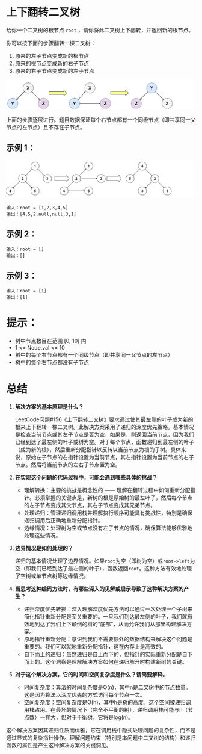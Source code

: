 # 上下翻转二叉树

给你一个二叉树的根节点 `root` ，请你将此二叉树上下翻转，并返回新的根节点。

你可以按下面的步骤翻转一棵二叉树：

1. 原来的左子节点变成新的根节点
2. 原来的根节点变成新的右子节点
3. 原来的右子节点变成新的左子节点

![image-20231019095515073](assets/image-20231019095515073.png)

上面的步骤逐层进行。题目数据保证每个右节点都有一个同级节点（即共享同一父节点的左节点）且不存在子节点。

## 示例 1：

![image-20231019095524948](assets/image-20231019095524948.png)

```
输入：root = [1,2,3,4,5]
输出：[4,5,2,null,null,3,1]
```

## 示例 2：

```
输入：root = []
输出：[]
```

## 示例 3：

```
输入：root = [1]
输出：[1]
```

# 提示：

- 树中节点数目在范围 [0, 10] 内
- 1 <= Node.val <= 10
- 树中的每个右节点都有一个同级节点（即共享同一父节点的左节点）
- 树中的每个右节点都没有子节点

# 总结

1. **解决方案的基本原理是什么？**

   LeetCode问题#156《上下翻转二叉树》要求通过使其最左侧的叶子成为新的根来上下翻转一棵二叉树。此解决方案采用了递归的深度优先策略。基本情况是检查当前节点或其左子节点是否为空，如果是，则返回当前节点，因为我们已经到达了最左侧的叶子或树为空。对于每个节点，函数递归到最左侧的叶子（成为新的根），然后重新分配指针以反转以当前节点为根的子树。具体来说，原始左子节点的右指针设置为当前节点，其左指针设置为当前节点的右子节点。然后将当前节点的左右子节点置为空。

2. **在实现这个问题的代码过程中，可能会遇到哪些具体的挑战？**

   - 理解转换：主要的挑战是概念性的 —— 理解在翻转过程中如何重新分配指针。必须掌握的关键点是，新树的根是原始树的最左叶子，然后每个节点的左子节点变成其父节点，其右子节点变成其兄弟节点。
   - 处理递归：管理递归调用栈并理解执行顺序可能具有挑战性，特别是确保递归调用后正确地重新分配指针。
   - 边缘情况：处理树为空或节点没有左子节点的情况，确保算法能够优雅地处理这些情况。

3. **边界情况是如何处理的？**

   递归的基本情况处理了边界情况。如果`root`为空（即树为空）或`root->left`为空（即我们已经到达了最左侧的叶子），函数返回`root`。这种方法有效地处理了空树或单节点树等边缘情况。

4. **当思考这种编码方法时，有哪些深入的见解或启示导致了这种解决方案的产生？**

   - 递归深度优先转换：深入理解深度优先方法可以通过一次处理一个子树来简化指针重新分配是至关重要的。一旦我们到达最左侧的叶子，我们就有效地到达了我们上下颠倒的树的“底部”，从而允许我们从那里构建解决方案。
   - 原地指针重新分配：意识到我们不需要额外的数据结构来解决这个问题是重要的。我们可以就地重新分配指针，这在内存上是高效的。
   - 自下而上的递归：虽然递归是自上而下的，但指针的实际重新分配是自下而上的。这个洞察是理解解决方案如何在递归解开时构建新树的关键。

5. **对于这个解决方案，它的时间和空间复杂度是什么？请简要解释。**

   - 时间复杂度：算法的时间复杂度是O(n)，其中n是二叉树中的节点数量。这是因为算法以深度优先的方式访问每个节点一次。
   - 空间复杂度：空间复杂度是O(h)，其中h是树的高度。这个空间被递归调用栈占用。在最坏的情况下（完全不平衡的树），递归调用栈可能与n（节点数）一样大，但对于平衡树，它将是log(n)。

这个解决方案因其递归性质而优雅，它在调用栈中隐式处理问题的复杂性，而不是通过显式的复杂指针操作。理解问题约束（特别是本问题中二叉树的结构）和递归函数的属性是产生这种解决方案的关键洞见。